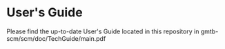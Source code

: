 # User's Guide

Please find the up-to-date User's Guide located in this repository in gmtb-scm/scm/doc/TechGuide/main.pdf
